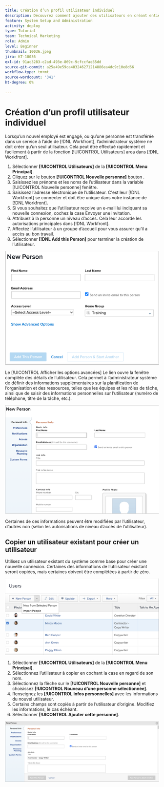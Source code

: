 ```yaml
---
title: Création d’un profil utilisateur individuel
description: Découvrez comment ajouter des utilisateurs en créant entièrement un profil utilisateur unique ou en copiant un utilisateur existant.
feature: System Setup and Administration
activity: deploy
type: Tutorial
team: Technical Marketing
role: Admin
level: Beginner
thumbnail: 10036.jpeg
jira: KT-10036
exl-id: 91ac3283-c2ad-493e-869c-9cfccfae35dd
source-git-commit: a25a49e59ca483246271214886ea4dc9c10e8d66
workflow-type: tm+mt
source-wordcount: '341'
ht-degree: 0%

---
```


# Création d’un profil utilisateur individuel

Lorsqu’un nouvel employé est engagé, ou qu’une personne est transférée dans un service à l’aide de [!DNL Workfront], l’administrateur système ne doit créer qu’un seul utilisateur. Cela peut être effectué rapidement et facilement à partir de la fonction [!UICONTROL Utilisateurs] area dans [!DNL Workfront].

1. Sélectionner **[!UICONTROL Utilisateurs]** de la **[!UICONTROL Menu Principal]**.
1. Cliquez sur le bouton **[!UICONTROL Nouvelle personne]** bouton .
1. Saisissez les prénoms et les noms de l’utilisateur dans la variable [!UICONTROL Nouvelle personne] fenêtre.
1. Saisissez l’adresse électronique de l’utilisateur. C&#39;est leur [!DNL Workfront] se connecter et doit être unique dans votre instance de [!DNL Workfront].
1. Si vous souhaitez que l’utilisateur reçoive un e-mail lui indiquant sa nouvelle connexion, cochez la case Envoyer une invitation.
1. Attribuez à la personne un niveau d’accès. Cela leur accorde les autorisations principales dans [!DNL Workfront].
1. Affectez l’utilisateur à un groupe d’accueil pour vous assurer qu’il a accès au bon travail.
1. Sélectionner **[!DNL Add this Person]** pour terminer la création de l’utilisateur.

![[!UICONTROL Nouvelle personne] window](assets/admin-fund-adding-users-1.png)

Le [!UICONTROL Afficher les options avancées] Le lien ouvre la fenêtre complète des détails de l’utilisateur. Cela permet à l’administrateur système de définir des informations supplémentaires sur la planification de l’organisation et des ressources, telles que les équipes et les rôles de tâche, ainsi que de saisir des informations personnelles sur l’utilisateur (numéro de téléphone, titre de la tâche, etc.).

![[!UICONTROL Nouvelle personne] fenêtre après avoir cliqué [!UICONTROL Afficher les options avancées]](assets/admin-fund-adding-users-2.png)

Certaines de ces informations peuvent être modifiées par l’utilisateur, d’autres non (selon les autorisations de niveau d’accès de l’utilisateur).

## Copier un utilisateur existant pour créer un utilisateur

Utilisez un utilisateur existant du système comme base pour créer une nouvelle connexion. Certaines des informations de l’utilisateur existant seront copiées, mais certaines doivent être complétées à partir de zéro.

![Menu déroulant Nouvelle personne](assets/admin-fund-adding-users-3.png)

1. Sélectionner **[!UICONTROL Utilisateurs]** de la **[!UICONTROL Menu Principal]**.
1. Sélectionnez l’utilisateur à copier en cochant la case en regard de son nom.
1. Sélectionnez la flèche sur le **[!UICONTROL Nouvelle personne]** et choisissez **[!UICONTROL Nouveau d’une personne sélectionnée]**.
1. Renseignez les **[!UICONTROL Infos personnelles]** avec les informations du nouvel utilisateur.
1. Certains champs sont copiés à partir de l’utilisateur d’origine. Modifiez les informations, le cas échéant.
1. Sélectionner **[!UICONTROL Ajouter cette personne]**.

![[!UICONTROL Nouvelle personne] window](assets/admin-fund-adding-users-4.png)

<!--
Learn more URLs
Add users
-->
